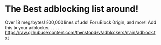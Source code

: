 # The Best adblocking list around!
Over 18 megabytes!
800,000 lines of ads!
For uBlock Origin, and more!
Add this to your adblocker.
.
.
.
.
.
https://raw.githubusercontent.com/thenstopdev/adblockers/main/adblock.txt

